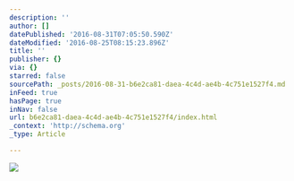 ```yaml
---
description: ''
author: []
datePublished: '2016-08-31T07:05:50.590Z'
dateModified: '2016-08-25T08:15:23.896Z'
title: ''
publisher: {}
via: {}
starred: false
sourcePath: _posts/2016-08-31-b6e2ca81-daea-4c4d-ae4b-4c751e1527f4.md
inFeed: true
hasPage: true
inNav: false
url: b6e2ca81-daea-4c4d-ae4b-4c751e1527f4/index.html
_context: 'http://schema.org'
_type: Article

---
```

![](https://the-grid-user-content.s3-us-west-2.amazonaws.com/badc4d07-4a06-4b88-b7f3-ef5274f4f707.jpg)